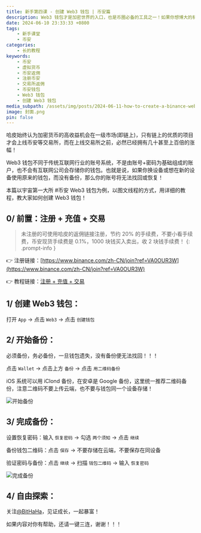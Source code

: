 ```yaml
---
title: 新手第四课 - 创建 Web3 钱包 | 币安篇
description: Web3 钱包才是加密世界的入口，也是币圈必备的工具之一！如果你想博大的机会，那么来吧，属于你的加密之旅才刚刚开始！
date: 2024-06-10 23:33:33 +0800
tags:
    - 新手课堂
    - 币安
categories:
    - 长的教程
keywords:
    - 币安
    - 虚拟货币
    - 币安返佣
    - 注册币安
    - 交易所返佣
    - 币安钱包
    - Web3 钱包
    - 创建 Web3 钱包
media_subpath: /assets/img/posts/2024-06-11-how-to-create-a-binance-web3-wallet/
image: 封面.png
pin: false
---
```


哈皮始终认为加密货币的高收益机会在一级市场(即链上)，只有链上的优质的项目才会上线币安等交易所，而在上线交易所之前，必然已经拥有几十甚至上百倍的涨幅！

Web3 钱包不同于传统互联网行业的账号系统，不是由账号+密码为基础组成的账户，也不会有互联网公司会存储你的钱包。也就是说，如果你换设备或想在新的设备使用原来的钱包，而没有备份，那么你的账号将无法找回或恢复！

本篇以宇宙第一大所 #币安 Web3 钱包为例，以图文线程的方式，用详细的教程，教大家如何创建 Web3 钱包！

## **0/ 前置：注册 + 充值 + 交易**

>未注册的可使用哈皮的返佣链接注册，节约 20% 的手续费，不要小看手续费，币安现货手续费是 0.1%，1000 块钱买入卖出，收 2 块钱手续费！
{: .prompt-info }

👉 注册链接：[https://www.binance.com/zh-CN/join?ref=VA0OUR3W](https://www.binance.com/zh-CN/join?ref=VA0OUR3W)

👉 教程链接：[注册 + 充值 + 交易](https://bithappy.xyz/posts/how-to-trade-on-binance/)

## **1/ 创建 Web3 钱包：**

打开 `App` -> 点击 `Web3` -> 点击 `创建钱包`

## **2/ 开始备份：**

必须备份，务必备份，一旦钱包遗失，没有备份便无法找回！！！

点击 `Wallet` -> 点击上方 `备份` -> 点击 `用二维码备份`

iOS 系统可以用 iClond 备份，在安卓是 Google 备份，这里统一推荐二维码备份，注意二维码不要上传云端，也不要与钱包同一个设备存储！

![开始备份](创建Web3钱包1.png)

## **3/ 完成备份：**

设置恢复密码：输入 `恢复密码` -> 勾选 `两个须知` -> 点击 `继续`

备份钱包二维码：点击 `保存` -> 不要存储在云端，不要保存在同设备

验证密码与备份：点击 `继续` -> 扫描 `钱包二维码` -> 输入 `恢复密码`

![完成备份](创建Web3钱包2.png)

## **4/ 自由探索：**

关注[@BitHaHa](https://x.com/intent/follow?screen_name=BitHaHa)，见证成长，一起暴富！

如果内容对你有帮助，还请一键三连，谢谢！！！
